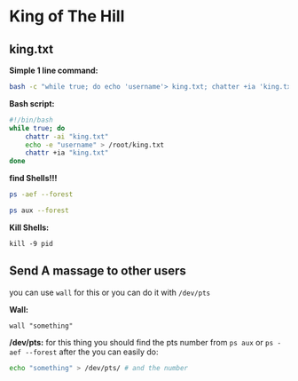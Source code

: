 # King of The Hill

## king.txt
**Simple 1 line command:**
```bash
bash -c "while true; do echo 'username'> king.txt; chatter +ia 'king.txt'; sleep 1; done"
```

**Bash script:**
```bash
#!/bin/bash
while true; do
    chattr -ai "king.txt"
    echo -e "username" > /root/king.txt
    chattr +ia "king.txt"
done
```

**find Shells!!!**
```bash
ps -aef --forest
```

```bash
ps aux --forest
```

**Kill Shells:**
```
kill -9 pid
```

## Send A massage to other users
you can use `wall` for this or you can do it with `/dev/pts`

**Wall:**
```
wall "something"
```

**/dev/pts:**
for this thing you should find the pts number from `ps aux` or `ps -aef --forest`
after the you can easily do:
```bash
echo "something" > /dev/pts/ # and the number
```

